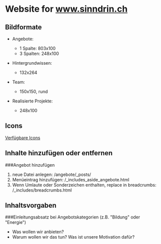 # Website for www.sinndrin.ch

## Bildformate

* Angebote:
  * 1 Spalte: 803x100
  * 3 Spalten: 248x100

* Hintergrundwissen:
  * 132x264

* Team:
  * 150x150, rund

* Realisierte Projekte:
  * 248x100

## Icons
[Verfügbare Icons](http://zurb.com/playground/foundation-icon-fonts-3)

## Inhalte hinzufügen oder entfernen

###Angebot hinzufügen

1. neue Datei anlegen: /angebote/_posts/
2. Menüeintrag hinzufügen: /_includes_aside_angebote.html
3. Wenn Umlaute oder Sonderzeichen enthalten, replace in breadcrumbs: /_includes/breadcrumbs.html

## Inhaltsvorgaben

###Einleitungsabsatz bei Angebotskategorien (z.B. "Bildung" oder "Energie")

* Was wollen wir anbieten?
* Warum wollen wir das tun? Was ist unsere Motivation dafür?